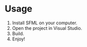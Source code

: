 # Usage
1. Install SFML on your computer.
2. Open the project in Visual Studio.
3. Build.
4. Enjoy!
